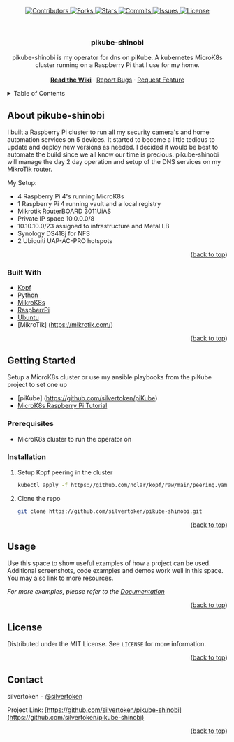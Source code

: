 <div id="top"></div>
<!--
*** Thanks for checking out the Best-README-Template. If you have a suggestion
*** that would make this better, please fork the repo and create a pull request
*** or simply open an issue with the tag "enhancement".
*** Don't forget to give the project a star!
*** Thanks again! Now go create something AMAZING! :D
-->

<p align="center">
	<a href="https://github.com/silvertoken/pikube-shinobi/graphs/contributors">
    	<img src="https://shields.io/github/contributors/silvertoken/pikube-shinobi.svg?style=plastic" alt="Contributors">
	</a>
	<a href="https://github.com/silvertoken/pikube-shinobi/network/members">
    	<img src="https://shields.io/github/forks/silvertoken/pikube-shinobi.svg?style=plastic" alt="Forks">
	</a>
	<a href="https://github.com/silvertoken/pikube-shinobi/stargazers">
    	<img src="https://shields.io/github/stars/silvertoken/pikube-shinobi.svg?style=plastic" alt="Stars">
	</a>
	<a href="https://github.com/silvertoken/pikube-shinobi/pulse">
    	<img src="https://shields.io/github/commit-activity/m/silvertoken/pikube-shinobi.svg?style=plastic" alt="Commits">
	</a>
	<a href="https://github.com/silvertoken/pikube-shinobi/issues">
    	<img src="https://shields.io/github/issues/silvertoken/pikube-shinobi.svg?style=plastic" alt="Issues">
	</a>
	<a href="https://github.com/silvertoken/pikube-shinobi/blob/master/LICENSE">
    	<img src="https://shields.io/github/license/silvertoken/pikube-shinobi.svg?style=plastic" alt="License">
	</a>
</p>

<!-- PROJECT LOGO -->
<br />
<div align="center">

  <h3 align="center">pikube-shinobi</h3>

  <p align="center">
    pikube-shinobi is my operator for dns on piKube. A kubernetes MicroK8s cluster running on a Raspberry Pi that I use for my home.
    <br />
    <br />
	<a href="https://github.com/silvertoken/pikube-shinobi/wiki"><strong>Read the Wiki</strong></a>
	·
    <a href="https://github.com/silvertoken/pikube-shinobi/issues">Report Bugs</a>
    ·
    <a href="https://github.com/silvertoken/pikube-shinobi/issues">Request Feature</a>
  </p>
</div>

<!-- TABLE OF CONTENTS -->
<details>
  <summary>Table of Contents</summary>
  <ol>
    <li>
      <a href="#About-pikube-shinobi">About pikube-shinobi</a>
      <ul>
        <li><a href="#built-with">Built With</a></li>
      </ul>
    </li>
    <li>
      <a href="#getting-started">Getting Started</a>
      <ul>
        <li><a href="#prerequisites">Prerequisites</a></li>
        <li><a href="#installation">Installation</a></li>
      </ul>
    </li>
    <li><a href="#usage">Usage</a></li>
    <li><a href="#license">License</a></li>
    <li><a href="#contact">Contact</a></li>
  </ol>
</details>

<!-- ABOUT pikube-shinobi -->
## About pikube-shinobi

I built a Raspberry Pi cluster to run all my security camera's and home automation services on 5 devices.  It started to become a little tedious to update and deploy new versions as needed.  I decided it would be best to automate the build since we all know our time is precious.  pikube-shinobi will manage the day 2 day operation and setup of the DNS services on my MikroTik router.

My Setup:
* 4 Raspberry Pi 4's running MicroK8s
* 1 Raspberry Pi 4 running vault and a local registry
* Mikrotik RouterBOARD 3011UiAS
* Private IP space 10.0.0.0/8
* 10.10.10.0/23 assigned to infrastructure and Metal LB
* Synology DS418j for NFS
* 2 Ubiquiti UAP-AC-PRO hotspots

<p align="right">(<a href="#top">back to top</a>)</p>

### Built With

* [Kopf](https://kopf.readthedocs.io/en/stable/)
* [Python](https://www.python.org/)
* [MikroK8s](https://microk8s.io/)
* [RaspberrPi](https://www.raspberrypi.org/)
* [Ubuntu](https://ubuntu.com/download/raspberry-pi)
* [MikroTik] (https://mikrotik.com/)

<p align="right">(<a href="#top">back to top</a>)</p>

<!-- GETTING STARTED -->
## Getting Started

Setup a MicroK8s cluster or use my ansible playbooks from the piKube project to set one up

* [piKube] (https://github.com/silvertoken/piKube)
* [MicroK8s Raspberry Pi Tutorial](https://ubuntu.com/tutorials/how-to-kubernetes-cluster-on-raspberry-pi#1-overview)

### Prerequisites

* MicroK8s cluster to run the operator on

### Installation

1. Setup Kopf peering in the cluster
	```sh
	kubectl apply -f https://github.com/nolar/kopf/raw/main/peering.yaml
	```

2. Clone the repo
   ```sh
   git clone https://github.com/silvertoken/pikube-shinobi.git
   ```

<p align="right">(<a href="#top">back to top</a>)</p>

<!-- USAGE EXAMPLES -->
## Usage

Use this space to show useful examples of how a project can be used. Additional screenshots, code examples and demos work well in this space. You may also link to more resources.

_For more examples, please refer to the [Documentation](https://github.com/silvertoken/pikube-shinobi/wiki)_

<p align="right">(<a href="#top">back to top</a>)</p>

<!-- LICENSE -->
## License

Distributed under the MIT License. See `LICENSE` for more information.

<p align="right">(<a href="#top">back to top</a>)</p>

<!-- CONTACT -->
## Contact

silvertoken - [@silvertoken](https://github.com/silvertoken)

Project Link: [https://github.com/silvertoken/pikube-shinobi](https://github.com/silvertoken/pikube-shinobi)

<p align="right">(<a href="#top">back to top</a>)</p>

<!-- MARKDOWN LINKS & IMAGES -->
<!-- https://www.markdownguide.org/basic-syntax/#reference-style-links -->
[contributors-shield]: https://shields.io/github/contributors/silvertoken/pikube-shinobi.svg?style=plastic
[contributors-url]: https://github.com/silvertoken/pikube-shinobi/graphs/contributors
[forks-shield]: https://shields.io/github/forks/silvertoken/pikube-shinobi.svg?style=plastic
[forks-url]: https://github.com/silvertoken/pikube-shinobi/network/members
[stars-shield]: https://shields.io/github/stars/silvertoken/pikube-shinobi.svg?style=plastic
[stars-url]: https://github.com/silvertoken/pikube-shinobi/stargazers
[issues-shield]: https://shields.io/github/issues/silvertoken/pikube-shinobi.svg?style=plastic
[issues-url]: https://github.com/silvertoken/pikube-shinobi/issues
[license-shield]: https://shields.io/github/license/silvertoken/pikube-shinobi.svg?style=plastic
[license-url]: https://github.com/silvertoken/pikube-shinobi/blob/master/LICENSE.txt
[commits-shield]: https://shields.io/github/commit-activity/m/silvertoken/pikube-shinobi.svg?style=plastic
[commits-url]: hhttps://github.com/silvertoken/pikube-shinobi/pulse